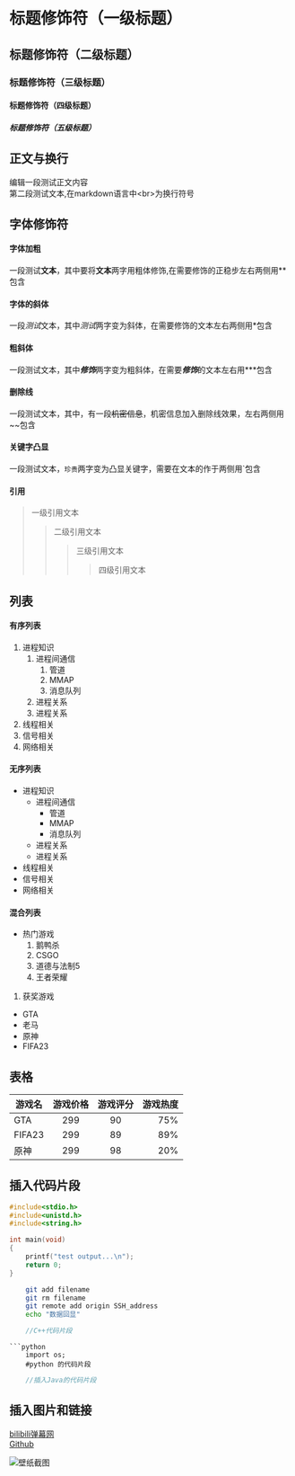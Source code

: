 
# 标题修饰符（一级标题）

## 标题修饰符（二级标题）

### 标题修饰符（三级标题）

#### 标题修饰符（四级标题）

##### 标题修饰符（五级标题）


##  正文与换行

编辑一段测试正文内容<br>
第二段测试文本,在markdown语言中\<br\>为换行符号

## 字体修饰符

#### 字体加粗

一段测试**文本**，其中要将**文本**两字用粗体修饰,在需要修饰的正稳步左右两侧用\*\*包含<br>

#### 字体的斜体

一段*测试*文本，其中*测试*两字变为斜体，在需要修饰的文本左右两侧用\*包含<br>

#### 粗斜体

一段测试文本，其中***修饰***两字变为粗斜体，在需要***修饰***的文本左右用\*\*\*包含<br>

#### 删除线

一段测试文本，其中，有一段~~机密信息~~，机密信息加入删除线效果，左右两侧用\~\~包含<br>

#### 关键字凸显

一段测试文本，`珍贵`两字变为凸显关键字，需要在文本的作于两侧用\`包含<br>

#### 引用

> 一级引用文本
>> 二级引用文本
>>> 三级引用文本
>>>> 四级引用文本


## 列表

#### 有序列表

1. 进程知识
   1. 进程间通信
      1. 管道
      2. MMAP
      3. 消息队列
   2. 进程关系
   3. 进程关系
2. 线程相关
3. 信号相关
4. 网络相关

#### 无序列表

* 进程知识
   * 进程间通信
      * 管道
      * MMAP
      * 消息队列
   * 进程关系
   * 进程关系
* 线程相关
* 信号相关
* 网络相关

#### 混合列表

* 热门游戏
  1. 鹅鸭杀
  2. CSGO
  3. 道德与法制5
  4. 王者荣耀
1. 获奖游戏
  * GTA
  * 老马
  * 原神
  * FIFA23

## 表格

游戏名|游戏价格|游戏评分|游戏热度
--|:--:|:--:|--:
GTA|299|90|75%
FIFA23|299|89|89%
原神|299|98|20%

## 插入代码片段

```c
#include<stdio.h>
#include<unistd.h>
#include<string.h>

int main(void)
{
	printf("test output...\n");
	return 0;
}
```
```bash
	git add filename
	git rm filename
	git remote add origin SSH_address
	echo "数据回显"
```
```cpp
	//C++代码片段
```

```
```python
	import os;
	#python 的代码片段
```
```java
	//插入Java的代码片段
```


## 插入图片和链接

[bilibili弹幕网](https://www.bilibili.com "点击进入b站")<br>
[Github](https://github.com "点击进入github")<br>

![壁纸截图](C://Users//赵雅星//Desktop//x.jpg "图片标题")<br>



